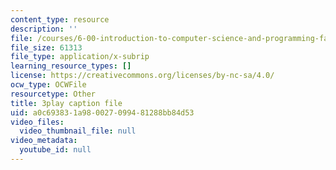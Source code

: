 ```yaml
---
content_type: resource
description: ''
file: /courses/6-00-introduction-to-computer-science-and-programming-fall-2008/a0c693831a980027099481288bb84d53_2q--tAPkVXI.srt
file_size: 61313
file_type: application/x-subrip
learning_resource_types: []
license: https://creativecommons.org/licenses/by-nc-sa/4.0/
ocw_type: OCWFile
resourcetype: Other
title: 3play caption file
uid: a0c69383-1a98-0027-0994-81288bb84d53
video_files:
  video_thumbnail_file: null
video_metadata:
  youtube_id: null
---
```

